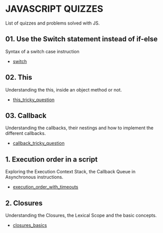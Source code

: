 # JAVASCRIPT QUIZZES

List of quizzes and problems solved with JS.

## 01. Use the Switch statement instead of if-else

Syntax of a switch case instruction

- [switch](https://github.com/simotae14/JSQuiz/tree/master/01_switch)

## 02. This

Understanding the this, inside an object method or not.

- [this_tricky_question](https://github.com/simotae14/JSQuiz/tree/master/02_il_this)

## 03. Callback

Understanding the callbacks, their nestings and how to implement the different callbacks.

- [callback_tricky_question](https://github.com/simotae14/JSQuiz/tree/master/03_callbacks)

## 1. Execution order in a script

Exploring the Execution Context Stack, the Callback Queue in Asynchronous instructions.

- [execution_order_with_timeouts](https://github.com/simotae14/JSQuiz/tree/master/01_execution_order_with_timeouts)

## 2. Closures

Understanding the Closures, the Lexical Scope and the basic concepts.

- [closures_basics](https://github.com/simotae14/JSQuiz/tree/master/02_closures_basics)
